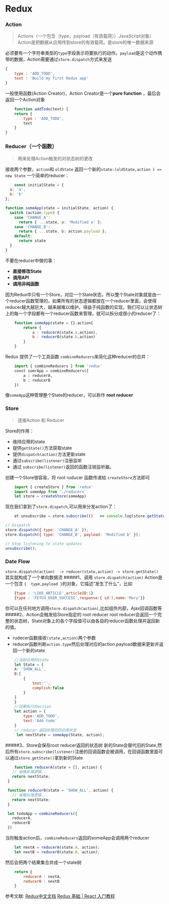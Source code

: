 # Redux

### Action
>Actions（一个包含｛type，payload（有效载荷）｝JavaScript对象）Action是把数据从应用传到store的有效载荷。是store的唯一数据来源


  必须要有一个字符串类型的`type`字段表示将要执行的动作。`payload`是这个动作携带的数据，Action需要通过`store.dispatch`方式来发送
``` javascript
{
	type : 'ADD_TODO',
	text : 'Build my first Redux app'
}
```
一般使用函数(Action Creator)，Action Creator是一个**pure function** ，最后会返回一个Action对象
``` javascript
	function addTodo(text) {
	return {
		type : 'ADD_TODO',
		text
	}
}
```
### Reducer（一个函数）
>用来处理Action触发的对状态树的更改

接收两个参数，`action`和 `oldState` 返回一个新的`state:(oldState,action ) => new State`
一个简单的reducer：
```javascript
	const initialState = {
  a: 'a',
  b: 'b'
};

function someApp(state = initialState, action) {
  switch (action.type) {
    case 'CHANGE_A':
      return { ...state, a: 'Modified a' };
    case 'CHANGE_B':
      return { ...state, b: action.payload };
    default:
      return state
  }
}
```

不要在reducer中做的事：
- **直接修改State** 
- **调用API** 
-  **调用非纯函数** 

因为Redux中只有一个Store，对应一个State状态，所以整个State对象就是由一个reducer函数管理的，如果所有的状态逻辑都放在一个reducer里面，会使得reducer越大越巨大，越来越难以维护。得益于纯函数的实现，我们可以让状态树上的每一个字段都有一个reducer函数来管理，就可以拆分成很小的reducer了：
```javascript
	function someApp(state = {},action{
		return {
			a : reducerA(state.a,action),
			b : reducerB(state.b,action)
		}
	}
```
Redux 提供了一个工具函数 `combineReducers`来简化这种reducer的合并：
```python
	import { combineReducers } from 'redux'
	const somrApp = combineReducers({
		a : reducerA,
		b : reducerB
	})
```
像`someApp`这种管理整个State的reducer，可以称作 **root reducer**
### Store
>连接Action 和 Reducer

Store的作用：
-  维持应用的state
-  提供`getState()`方法获取state
-  提供`dispatch(action)`方法更新state
-  通过`subscribe(listener)`注册监听
-  通过 `subscribe(listener)`返回的函数注销监听器。

创建一个Store很容易，将 root ruducer 函数传递给 `createStore`方法即可
```javascript
	import { createStore } from 'redux'
	import someApp from './reducers'
	let store = createStore(someApp)

```
现在我们拿到了`store.dispatch`,可以用来分发action了：
```javascript
	et unsubscribe = store.subscribe(()   => console.log(store.getState()));

// Dispatch
store.dispatch({ type: 'CHANGE_A' });
store.dispatch({ type: 'CHANGE_B', payload: 'Modified b' });

// Stop listening to state updates
unsubscribe();
```
### Date Flow
`store.dispatch(action)  -> reducer(state,action) -> store.getState()` 其实就构成了一个单向数据流
#####1、调用 `store.dispatch(action)`
Action是一个包含 `{  type,payload }`的对象，它描述“发生了什么”，比如
```javascript
	{type : 'LIKE_ARTICLE',articleID:1}
	{type : 'FETCH_USER_SUCCESS',response:{ id:3,name:'Mary'}}
```
你可以在任何地方调用`store.dispatch(action)`,比如组件内部，Ajax回调函数等
#####2、Action会触发给Store指定的 root reducer
root reducer会返回一个完整的状态树，State对象上的各个字段值可以由各自的reducer函数处理并返回新的值。
- rudecer函数接收`(state,action)`两个参数
- reducer函数判断`action.type`然后处理对应的action.payload数据来更新并返回一个新的state
```javascript
	//当前应用的State
	let State = {
	A: 'SHOW_ALL',
	B:[
	    {
	        text:'',
	        complish:false
	    }
	]
	}
	//将要执行的action
	let action = {
		type:'ADD_TODO',
		text:'Add todo'
	}
	// reducer 返回处理后的应用状态
	 let nextState = someApp(State, action);
```
#####3、Store会保存root reducer返回的状态树
新的State会替代旧的State,然后所有`store.subscribe(listener)`注册的回调函数会被调用，在回调函数里面可以通过`store.getState()`拿到新的State
```javascript
	function reducerA(state = [], action) {
   // 省略处理逻辑...
   return nextState;
 }

 function reducerB(state = 'SHOW_ALL', action) {
   // 省略处理逻辑...
   return nextState;
 }

 let todoApp = combineReducers({
   reducerA,
   reducerB
 })
```
当你触发action后，`combineReducers`返回的someApp会调用两个reducer
```javascript
	let nextA = reducerA(state.A, action);
    let nextB = reducerB(state.B, action);
```
然后会把两个结果集合并成一个state树
```javascript
	return {
		reducerA : nextA,
		reducerB : nextB
	}
```
参考文献:
[Redux中文文档](http://cn.redux.js.org/)
[Redux 基础 | React 入门教程](https://hulufei.gitbooks.io/react-tutorial/content/redux-basic.html)

